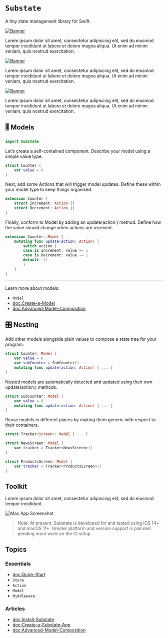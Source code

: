 # ``Substate``

A tiny state management library for Swift. 

[![Banner](SubstateBanner)](https://substate.dev)

Lorem ipsum dolor sit amet, consectetur adipiscing elit, sed do eiusmod tempor incididunt ut labore et dolore magna aliqua. Ut enim ad minim veniam, quis nostrud exercitation.

[![Banner](SubstateUIBanner)](https://substate.netlify.app/documentation/substateui)

Lorem ipsum dolor sit amet, consectetur adipiscing elit, sed do eiusmod tempor incididunt ut labore et dolore magna aliqua. Ut enim ad minim veniam, quis nostrud exercitation.

[![Banner](SubstateMiddlewareBanner)](https://substate.netlify.app/documentation/substatemiddleware)

Lorem ipsum dolor sit amet, consectetur adipiscing elit, sed do eiusmod tempor incididunt ut labore et dolore magna aliqua. Ut enim ad minim veniam, quis nostrud exercitation.

## 🎚 Models

```swift
import Substate
```

Let’s create a self-contained component. Describe your model using a simple value type.

```swift
struct Counter {
    var value = 0
}
```

Next, add some Actions that will trigger model updates. Define these within your model type to keep things organised.

```swift
extension Counter {
    struct Increment: Action {}
    struct Decrement: Action {}
}
```

Finally, conform to Model by adding an update(action:) method. Define how the value should change when actions are received.

```swift
extension Counter: Model {
    mutating func update(action: Action) {
        switch action {
        case is Increment: value += 1
        case is Decrement: value -= 1
        default: ()
        }
    }
}
```

---

Learn more about models:

- ``Model``
- <doc:Create-a-Model>
- <doc:Advanced-Model-Composition>

## 🎛 Nesting

Add other models alongside plain values to compose a state tree for your program.

```swift
struct Counter: Model {
    var value = 0
    var subCounter = SubCounter()
    mutating func update(action: Action) { ... }
}
```

Nested models are automatically detected and updated using their own update(action:) methods.

```swift
struct SubCounter: Model {
    var value = 0
    mutating func update(action: Action) { ... }
}
```

Reuse models in different places by making them generic with respect to their containers.

```swift
struct Tracker<Screen>: Model { ... }

struct NewsScreen: Model {
    var tracker = Tracker<NewsScreen>()
}

struct ProductsScreen: Model {
    var tracker = Tracker<ProductsScreen>()
}
```

## Toolkit

Lorem ipsum dolor sit amet, consectetur adipiscing elit, sed do eiusmod tempor incididunt.

![Mac App Screenshot](MacAppScreenshot)

> Note: At present, Substate is developed for and tested using iOS 14+ and macOS 11+. Greater platform and version support is planned pending more work on the CI setup.


## Topics

### Essentials

- <doc:Quick-Start>
- ``Store``
- ``Action``
- ``Model``
- ``Middleware``

### Articles

- <doc:Install-Substate>
- <doc:Create-a-Substate-App>
- <doc:Advanced-Model-Composition>
